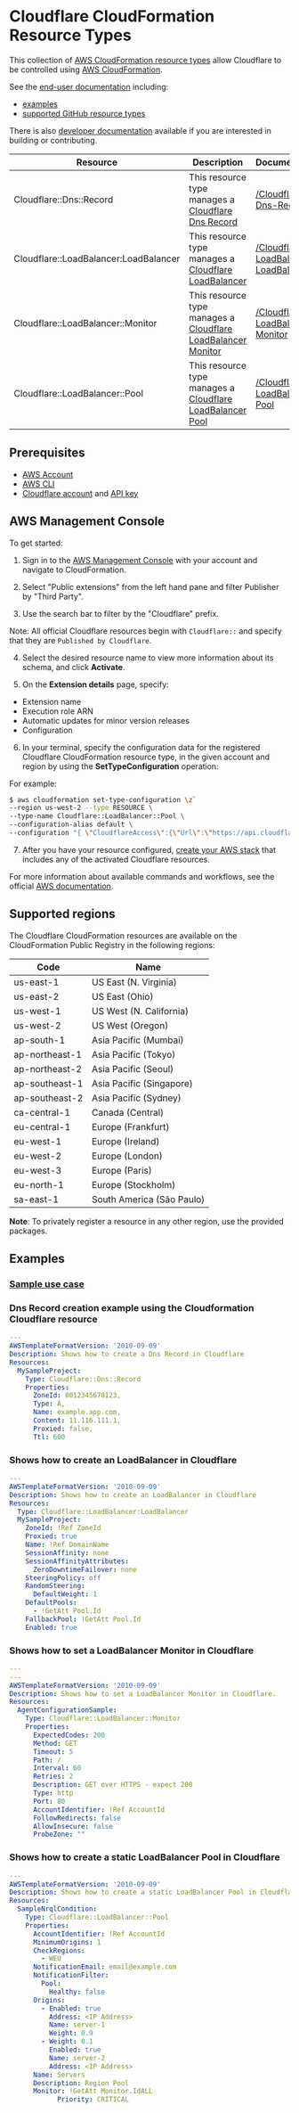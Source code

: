 # Cloudflare CloudFormation Resource Types

This collection of [AWS CloudFormation resource types][1] allow Cloudflare to be controlled using [AWS CloudFormation][2].

See the [end-user documentation](docs/user/generated) including:

* [examples](docs/user/generated/stories)
* [supported GitHub resource types](docs/user/generated/resources)

There is also [developer documentation](docs/dev) available
if you are interested in building or contributing.

| Resource | Description | Documentation |
| --- | --- | --- |
| Cloudflare::Dns::Record | This resource type manages a [Cloudflare Dns Record][3] | [/Cloudflare-Dns-Record][4] |
| Cloudflare::LoadBalancer:LoadBalancer | This resource type manages a [Cloudflare LoadBalancer][5] | [/Cloudflare-LoadBalancer-LoadBalancer][6] |
| Cloudflare::LoadBalancer::Monitor | This resource type manages a [Cloudflare LoadBalancer Monitor][7] | [/Cloudflare-LoadBalancer-Monitor][8] |
| Cloudflare::LoadBalancer::Pool | This resource type manages a [Cloudflare LoadBalancer Pool][9] | [/Cloudflare-LoadBalancer-Pool][10] |

## Prerequisites
* [AWS Account][14]
* [AWS CLI][15]
* [Cloudflare account][16] and [API key][17]
## AWS Management Console

To get started:

1. Sign in to the [AWS Management Console][11] with your account and navigate to CloudFormation.

2. Select "Public extensions" from the left hand pane and filter Publisher by "Third Party".

3. Use the search bar to filter by the "Cloudflare" prefix.

  Note: All official  Cloudflare resources begin with `Cloudflare::` and specify that they are `Published by Cloudflare`.

4. Select the desired resource name to view more information about its schema, and click **Activate**.

5. On the **Extension details** page, specify:
  - Extension name
  - Execution role ARN
  - Automatic updates for minor version releases
  - Configuration

6. In your terminal, specify the configuration data for the registered Cloudflare CloudFormation resource type, in the given account and region by using the **SetTypeConfiguration** operation:


  For example:

  ```Bash
  $ aws cloudformation set-type-configuration \z`
  --region us-west-2 --type RESOURCE \
  --type-name Cloudflare::LoadBalancer::Pool \
  --configuration-alias default \
  --configuration "{ \"CloudflareAccess\":{\"Url\":\"https://api.cloudflare.com/client/v4\",\"ApiKey\":\"YOURAPIKEY\"}}"
  ```

7. After you have your resource configured, [create your AWS stack][12] that includes any of the activated Cloudflare resources.

For more information about available commands and workflows, see the official [AWS documentation][13].

## Supported regions

The Cloudflare CloudFormation resources are available on the CloudFormation Public Registry in the following regions:

| Code            | Name                      |
|-----------------|---------------------------|
| us-east-1       | US East (N. Virginia)     |
| us-east-2       | US East (Ohio)            |
| us-west-1       | US West (N. California)   |
| us-west-2       | US West (Oregon)          |
| ap-south-1      | Asia Pacific (Mumbai)     |
| ap-northeast-1  | Asia Pacific (Tokyo)      |
| ap-northeast-2  | Asia Pacific (Seoul)      |
| ap-southeast-1  | Asia Pacific (Singapore)  |
| ap-southeast-2  | Asia Pacific (Sydney)     |
| ca-central-1    | Canada (Central)          |
| eu-central-1    | Europe (Frankfurt)        |
| eu-west-1       | Europe (Ireland)          |
| eu-west-2       | Europe (London)           |
| eu-west-3       | Europe (Paris)            |
| eu-north-1      | Europe (Stockholm)        |
| sa-east-1       | South America (São Paulo) |

**Note**: To privately register a resource in any other region, use the provided packages.

## Examples

### [Sample use case][18]

### Dns Record creation example using the Cloudformation Cloudflare resource
```yaml
---
AWSTemplateFormatVersion: '2010-09-09'
Description: Shows how to create a Dns Record in Cloudflare
Resources:
  MySampleProject:
    Type: Cloudflare::Dns::Record
    Properties:
      ZoneId: 0012345678123,
      Type: A,
      Name: example.app.com,
      Content: 11.116.111.1,
      Proxied: false,
      Ttl: 600
```

### Shows how to create an LoadBalancer in Cloudflare
```yaml
---
AWSTemplateFormatVersion: '2010-09-09'
Description: Shows how to create an LoadBalancer in Cloudflare
Resources:
  Type: Cloudflare::LoadBalancer:LoadBalancer
  MySampleProject:
    ZoneId: !Ref ZoneId
    Proxied: true
    Name: !Ref DomainName
    SessionAffinity: none
    SessionAffinityAttributes:
      ZeroDowntimeFailover: none
    SteeringPolicy: off
    RandomSteering:
      DefaultWeight: 1
    DefaultPools:
      - !GetAtt Pool.Id
    FallbackPool: !GetAtt Pool.Id
    Enabled: true
```

### Shows how to set a LoadBalancer Monitor in Cloudflare
```yaml
---
---
AWSTemplateFormatVersion: '2010-09-09'
Description: Shows how to set a LoadBalancer Monitor in Cloudflare.
Resources:
  AgentConfigurationSample:
    Type: Cloudflare::LoadBalancer::Monitor
    Properties:
      ExpectedCodes: 200
      Method: GET
      Timeout: 5
      Path: /
      Interval: 60
      Retries: 2
      Description: GET over HTTPS - expect 200
      Type: http
      Port: 80
      AccountIdentifier: !Ref AccountId
      FollowRedirects: false
      AllowInsecure: false
      ProbeZone: ""
```

### Shows how to create a static LoadBalancer Pool in Cloudflare
```yaml
---
AWSTemplateFormatVersion: '2010-09-09'
Description: Shows how to create a static LoadBalancer Pool in Cloudflare
Resources:
  SampleNrqlCondition:
    Type: Cloudflare::LoadBalancer::Pool
    Properties:
      AccountIdentifier: !Ref AccountId
      MinimumOrigins: 1
      CheckRegions:
        - WEU
      NotificationEmail: email@example.com
      NotificationFilter:
        Pool:
          Healthy: false
      Origins:
        - Enabled: true
          Address: <IP Address>
          Name: server-1
          Weight: 0.9
        - Weight: 0.1
          Enabled: true
          Name: server-2
          Address: <IP Address>
      Name: Servers
      Description: Region Pool
      Monitor: !GetAtt Monitor.IdALL
            Priority: CRITICAL
```

[1]: https://docs.aws.amazon.com/cloudformation-cli/latest/userguide/resource-types.html
[2]: https://docs.aws.amazon.com/AWSCloudFormation/latest/UserGuide/Welcome.html
[3]: https://developers.cloudflare.com/dns/manage-dns-records/how-to/create-dns-records/
[4]: ./Cloudflare-Dns-Record/
[5]: https://developers.cloudflare.com/load-balancing/how-to/create-load-balancer/
[6]: ./Cloudflare-LoadBalancer-LoadBalancer/
[7]: https://developers.cloudflare.com/load-balancing/how-to/create-monitor/#via-the-dashboard
[8]: ./Cloudflare-LoadBalancer-Monitor/
[9]: https://developers.cloudflare.com/load-balancing/how-to/create-pool/#via-the-dashboard
[10]: ./Cloudflare-LoadBalancer-Pool/
[11]: https://aws.amazon.com/console/
[12]: https://console.aws.amazon.com/cloudformation/home
[13]: https://docs.aws.amazon.com/AWSCloudFormation/latest/UserGuide/registry.html
[14]: https://aws.amazon.com/account/
[15]: https://aws.amazon.com/cli/
[16]: https://www.cloudflare.com/en-gb/
[17]: https://developers.cloudflare.com/analytics/graphql-api/getting-started/authentication/api-key-auth/
[18]: ./docs/user/generated/stories/setup-a-cdn
